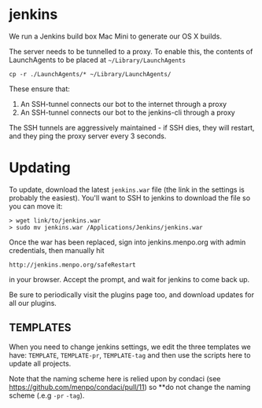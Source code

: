jenkins
=======

We run a Jenkins build box Mac Mini to generate our OS X builds.

The server needs to be tunnelled to a proxy. To enable this, the
contents of LaunchAgents to be placed at `~/Library/LaunchAgents`
```
cp -r ./LaunchAgents/* ~/Library/LaunchAgents/
```
These ensure that:

1. An SSH-tunnel connects our bot to the internet through a proxy
2. An SSH-tunnel connects our bot to the jenkins-cli through a proxy

The SSH tunnels are aggressively maintained - if SSH dies, they will 
restart, and they ping the proxy server every 3 seconds.

# Updating

To update, download the latest `jenkins.war` file (the link in the settings is probably the easiest).
You'll want to SSH to jenkins to download the file so you can move it:
```
> wget link/to/jenkins.war
> sudo mv jenkins.war /Applications/Jenkins/jenkins.war
```
Once the war has been replaced, sign into jenkins.menpo.org with admin credentials, then manually hit
```
http://jenkins.menpo.org/safeRestart
```
in your browser. Accept the prompt, and wait for jenkins to come back up.

Be sure to periodically visit the plugins page too, and download updates for all our plugins.


TEMPLATES
---------

When you need to change jenkins settings, we edit the three templates we have:
`TEMPLATE`, `TEMPLATE-pr`, `TEMPLATE-tag` and then use the scripts here to update
all projects.

Note that the naming scheme here is relied upon by condaci (see https://github.com/menpo/condaci/pull/11) so **do not change the naming scheme (.e.g `-pr` `-tag`).
